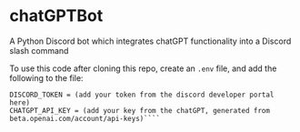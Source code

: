 # chatGPTBot
A Python Discord bot which integrates chatGPT functionality into a Discord slash command

To use this code after cloning this repo, create an  ````.env```` file, and add the following to the file:

```` 
DISCORD_TOKEN = (add your token from the discord developer portal here)
CHATGPT_API_KEY = (add your key from the chatGPT, generated from beta.openai.com/account/api-keys)````

